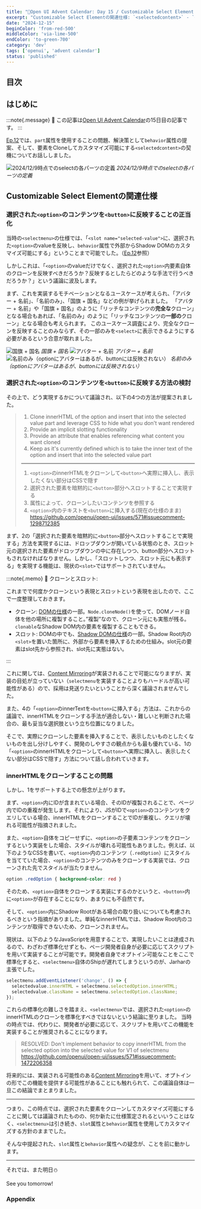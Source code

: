 ```yaml
---
title: "🎄Open UI Advent Calendar: Day 15 / Customizable Select Element Ep.13"
excerpt: "Customizable Select Elementの関連仕様: `<selectedcontent>` - `<option>`の内部コンテンツ自体を`<selectedcontent>`に反映する仕様の検討"
date: "2024-12-15"
beginColor: 'from-red-500'
middleColor: 'via-lime-500'
endColor: 'to-green-700'
category: 'dev'
tags: ['openui', 'advent calendar']
status: 'published'
---
```

## 目次

## はじめに

:::note{.message}
🎄 この記事は[Open UI Advent Calendar](https://adventar.org/calendars/10293)の15日目の記事です。
:::

[Ep.12](https://blog.sakupi01.com/dev/articles/2024-openui-advent-14)では、`part`属性を使用することの問題、解決策として`behavior`属性の提案、そして、要素をCloneしてカスタマイズ可能にする`<selectedcontent>`の契機についてお話ししました。

![2024/12/9時点でのselectの各パーツの定義](/select-anatomy.png)
*2024/12/9時点でのselectの各パーツの定義*

## Customizable Select Elementの関連仕様

### 選択された`<option>`のコンテンツを`<button>`に反映することの正当化

当時の`<selectmenu>`の仕様では、「`<slot name="selected-value">`に、選択された`<option>`のvalueを反映し、`behavior`属性で外部からShadow DOMのカスタマイズ可能にする」ということまで可能でした。（[Ep.12](https://blog.sakupi01.com/dev/articles/2024-openui-advent-14)参照）

しかしこれは、「`<option>`のvalueだけでなく、選択された`<option>`内要素自体のクローンを反映すべきだろうか？反映するとしたらどのような手法で行うべきだろうか？」という議論に波及します。

まず、これを実装するモチベーションとなるユースケースが考えられ、「アバター + 名前」、「名前のみ」、「国旗 + 国名」などの例が挙げられました。
「アバター + 名前」や「国旗 + 国名」のように「リッチなコンテンツの**完全な**クローン」となる場合もあれば、「名前のみ」のように「リッチなコンテンツの**一部の**クローン」となる場合も考えられます。
このユースケース調査により、完全なクローンを反映することのみならず、その一部のみを`<select>`に表示できるようにする必要があるという合意が取れました。

![国旗 + 国名](/flag-clone.png)
*国旗 + 国名*
![アバター + 名前](/avatar-clone.png)
*アバター + 名前*
![名前のみ（optionにアバターはあるが、buttonには反映されない）](/only-name-clone.png)
*名前のみ（optionにアバターはあるが、buttonには反映されない）*

### 選択された`<option>`のコンテンツを`<button>`に反映する方法の検討

その上で、どう実現するかについて議論され、以下の4つの方法が提案されました。

> 1. Clone innerHTML of the option and insert that into the selected value part and leverage CSS to hide what you don't want rendered
> 2. Provide an implicit slotting functionality
> 3. Provide an attribute that enables referencing what content you want cloned
> 4. Keep as it's currently defined which is to take the inner text of the option and insert that into the selected value part
>
> ***
>
> 1. `<option>`のinnerHTMLをクローンして`<button>`へ実際に挿入し、表示したくない部分はCSSで隠す
> 2. 選択された要素を暗黙的に`<button>`部分へスロットすることで実現する
> 3. 属性によって、クローンしたいコンテンツを参照する
> 4. `<option>`内のテキストを`<button>`に挿入する(現在の仕様のまま)
> https://github.com/openui/open-ui/issues/571#issuecomment-1298712385

まず、2の「選択された要素を暗黙的に`<button>`部分へスロットすることで実現する」方法を実現するには、ドロップダウンが開いている状態のとき、スロット元の選択された要素がドロップダウンの中に存在しつつ、button部分へスロットもされなければなりません。しかし、「スロットしつつ、スロット元にも表示する」を実現する機能は、現状の`<slot>`ではサポートされていません。

:::note{.memo}
📝 クローンとスロット:

これまでで何度かクローンという表現とスロットという表現を出したので、ここで一度整理しておきます。

- クローン: [DOMの仕様](https://dom.spec.whatwg.org/#ref-for-dom-node-clonenode%E2%91%A0)の一部。`Node.cloneNode()`を使って、DOMノード自体を他の場所に複製すること。”複製”なので、クローン元にも実態が残る。`clonable`なShadow DOM内の要素を複製することもできる。
- スロット: DOMの中でも、[Shadow DOMの仕様](https://dom.spec.whatwg.org/#shadow-tree-slots)の一部。Shadow Root内の`<slot>`を置いた箇所に、外部から要素を挿入するための仕組み。slot元の要素はslot先から参照され、slot先に実態はない。

:::

これに関しては、[Content Mirroring](https://github.com/openui/open-ui/issues/616)が実装されることで可能になりますが、実装の目処が立っていない（`selectmenu`を実装することよりもハードルが高い可能性がある）ので、採用は見送りたいということから深く議論されませんでした。

また、4の「`<option>`のinnerTextを`<button>`に挿入する」方法は、これからの議論で、innerHTMLをクローンする手法が適合しない・難しいと判断された場合の、最も妥当な選択肢という立ち位置になりました。

そこで、実際にクローンした要素を挿入することで、表示したいものとしたくないものを出し分けしやすく、開発のしやすさの観点からも最も優れている、1の「`<option>`のinnerHTMLをクローンして`<button>`へ実際に挿入し、表示したくない部分はCSSで隠す」方法について話し合われていきます。

### innerHTMLをクローンすることの問題

しかし、1をサポートする上での懸念が上がります。

まず、`<option>`内にIDが含まれている場合、そのIDが複製されることで、ページ内でIDの重複が発生します。それにより、JSがIDで`<option>`のコンテンツをクエリしている場合、innerHTMLをクローンすることでIDが重複し、クエリが壊れる可能性が指摘されました。

また、`<option>`自体をコピーせずに、`<option>`の子要素コンテンツをクローンするという実装をした場合、スタイルが壊れる可能性もありました。例えば、以下のようなCSSを書いて、`<option>`内のコンテンツ（`.redOption`）にスタイルを当てていた場合、`<option>`のコンテンツのみをクローンする実装では、クローンされた先でスタイルが当たりません。

```css
option .redOption { background-color: red }
```

そのため、`<option>`自体をクローンする実装にするのかというと、`<button>`内に`<option>`が存在することになり、あまりにも不自然です。

そして、`<option>`内にShadow Rootがある場合の取り扱いについても考慮されるべきという指摘がありました。単純なinnerHTMLでは、Shadow Root内のコンテンツが取得できないため、クローンされません。

現状は、以下のようなJavaScriptを用意することで、実現したいことは達成されるので、わざわざ標準化せずとも、ページ開発者自身が必要に応じてスクリプトを用いて実装することが可能です。開発者自身でオプトイン可能なことをここで標準化すると、`<selectmenu>`自体のShipが遅れてしまうというのが、Jarharの主張でした。

```js
selectmenu.addEventListener('change', () => {
  selectedvalue.innerHTML = selectmenu.selectedOption.innerHTML;
  selectedvalue.className = selectmenu.selectedOption.className;
});
```

これらの標準化の難しさを踏まえ、`<selectmenu>`では、選択された`<option>`のinnerHTMLのクローンを標準化すべきではないという結論に至りました。
当時の時点では、代わりに、開発者が必要に応じて、スクリプトを用いてこの機能を実装することが推奨されることになります。

> RESOLVED: Don't implement behavior to copy innerHTML from the selected option into the selected value for V1 of selectmenu
> https://github.com/openui/open-ui/issues/571#issuecomment-1472206358

将来的には、実装される可能性のある[Content Mirroring](https://github.com/openui/open-ui/issues/616)を用いて、オプトインの形でこの機能を提供する可能性があることにも触れられて、この議論自体は一旦この結論でまとまりました。

***

つまり、この時点では、選択された要素をクローンしてカスタマイズ可能にすることに関しては議論されたものの、何か新たに仕様策定されるといいうことはなく、`<selectmenu>`は引き続き、`slot`属性と`behavior`属性を使用してカスタマイズする方針のままでした。

そんな中提起された、`slot`属性と`behavior`属性への疑念が、ことを前に動かします。

***

それでは、また明日⛄

See you tomorrow!

### Appendix
